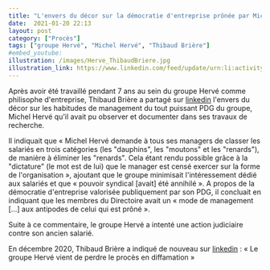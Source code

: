 ```yaml
---
title: "L'envers du décor sur la démocratie d'entreprise prônée par Michel Hervé"
date:  2021-01-20 22:13
layout: post
category: ["Procès"]
tags: ["groupe Hervé", "Michel Hervé", "Thibaud Brière"]
#embed_youtube:
illustration: /images/Herve_ThibaudBriere.jpg
illustration_link: https://www.linkedin.com/feed/update/urn:li:activity:6745319564990550016/
---
```


Après avoir été travaillé pendant 7 ans au sein du groupe Hervé comme philisophe d'entreprise, Thibaud Brière a partagé sur [linkedin](https://www.linkedin.com/posts/christophethuillieragesys_lentreprise-lib%C3%A9r%C3%A9e-repenser-le-mod%C3%A8le-activity-6535882086409089024-Mb-K/) l'envers du décor sur les habitudes de management du tout puissant PDG du groupe, Michel Hervé qu'il avait pu observer et documenter dans ses travaux de recherche.

Il indiquait que « Michel Hervé demande à tous ses managers de classer les salariés en trois catégories (les "dauphins", les "moutons" et les "renards"), de manière à éliminer les "renards". Cela étant rendu possible grâce à la "dictature" (le mot est de lui) que le manager est censé exercer sur la forme de l'organisation », ajoutant que le groupe minimisait l'intéressement dédié aux salariés et que « pouvoir syndical [avait] été annihilé ». A propos de la démocratie d'entreprise valorisée publiquement par son PDG, il concluait en indiquant que les membres du Directoire avait un « mode de management [...] aux antipodes de celui qui est prôné ».

Suite à ce commentaire, le groupe Hervé a intenté une action judiciaire contre son ancien salarié.

En décembre 2020, Thibaud Brière a indiqué de nouveau sur [linkedin](https://www.linkedin.com/feed/update/urn:li:activity:6745319564990550016/) : « Le groupe Hervé vient de perdre le procès en diffamation »
